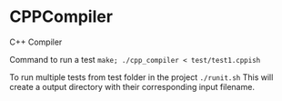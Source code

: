 # CPPCompiler
C++ Compiler

Command to run a test `make; ./cpp_compiler < test/test1.cppish`

To run multiple tests from test folder in the project `./runit.sh` 
This will create a output directory with their corresponding input filename. 
